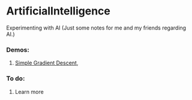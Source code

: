 # ArtificialIntelligence

Experimenting with AI (Just some notes for me and my friends regarding AI.)

### Demos:
1. [Simple Gradient Descent](http://htmlpreview.github.io/?https://github.com/aguaviva/ArtificialIntelligence/blob/master/SimpleGradientDescent.html), 


### To do:
1. Learn more
